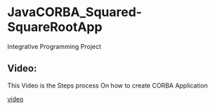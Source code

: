 # JavaCORBA_Squared-SquareRootApp
Integrative Programming Project
 ## Video:
<p> This Video is the Steps process  On how to create CORBA Application </p>
<a href="youtube.com">video</a>
 
